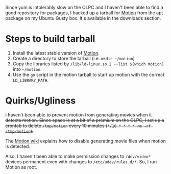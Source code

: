 Since yum is intolerably slow on the OLPC and I haven't been able to find a good repository for packages, I hacked up a tarball for [Motion](http://www.lavrsen.dk/twiki/bin/view/Motion/WebHome) from the apt package on my Ubuntu Gusty box. It's available in the downloads section.

# Steps to build tarball #

  1. Install the latest stable version of [Motion](http://www.lavrsen.dk/twiki/bin/view/Motion/WebHome).
  1. Create a directory to store the tarball (i.e. `mkdir ~/motion`)
  1. Copy the libraries listed by `/lib/ld-linux.so.2 --list $(which motion)` into `~/motion`.
  1. Use the `go` script in the motion tarball to start up motion with the correct `LD_LIBRARY_PATH`.

# Quirks/Ugliness #

~~I haven't been able to prevent motion from generating movies when it detects motion. Since space is at a bit of a premium on the OLPC, I set up a crontab to delete `/tmp/motion` every 10 minutes (`*/10 * * * * rm -rf /tmp/motion`).~~

The [Motion wiki](http://www.lavrsen.dk/twiki/bin/view/Motion/FrequentlyAskedQuestions#How_do_I_disable_or_enable_makin) explains how to disable generating movie files when motion is detected.

Also, I haven't been able to make permission changes to `/dev/video*` devices permanent even with changes to `/etc/udev/rules.d/*`. So, I run Motion as root.